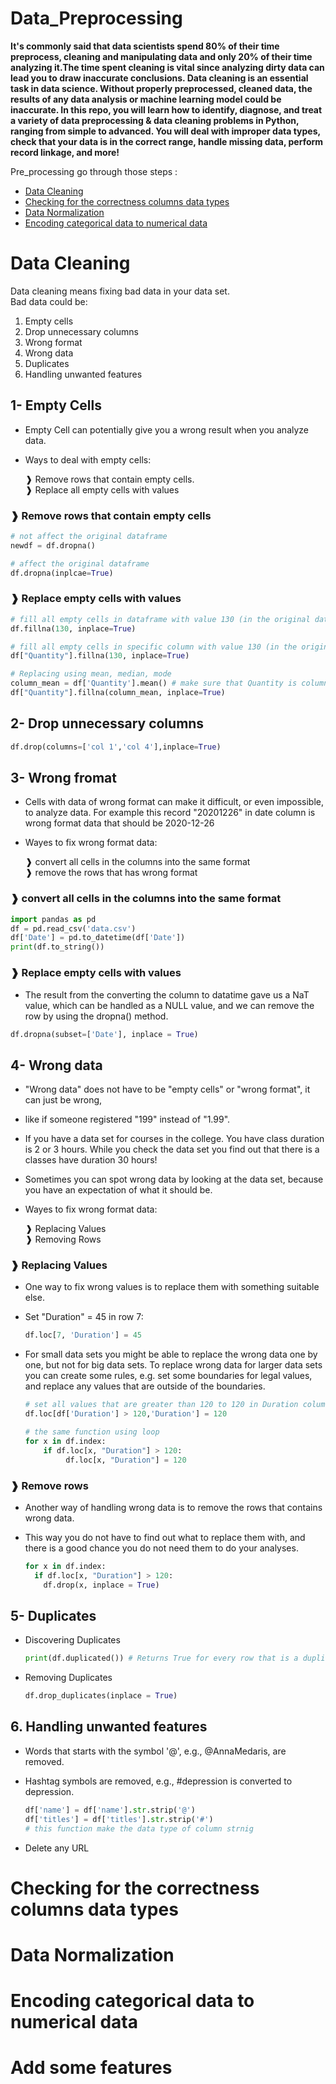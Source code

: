# Data_Preprocessing
  


<b> It's commonly said that data scientists spend 80% of their time preprocess, cleaning and manipulating data and only 20% of their time analyzing it.The time spent cleaning is vital since analyzing dirty data can lead you to draw inaccurate conclusions.
Data cleaning is an essential task in data science. Without properly preprocessed, cleaned data, the results of any data analysis or machine learning model could be inaccurate. In this repo, you will learn how to identify, diagnose, and treat a variety of data preprocessing & data cleaning problems in Python, ranging from simple to advanced. You will deal with improper data types, check that your data is in the correct range, handle missing data, perform record linkage, and more!</b>

Pre_processing go through those steps :
- [Data Cleaning ](#data-cleaning)
- [Checking for the correctness columns data types](#checking-for-the-correctness-columns-data-types)
- [Data Normalization](#data-normalization)
- [Encoding categorical data to numerical data](#encoding-categorical-data-to-numerical-data)

# Data Cleaning 
Data cleaning means fixing bad data in your data set.<br>
Bad data could be: 
1. Empty cells
2. Drop unnecessary columns
3. Wrong format
4. Wrong data
5. Duplicates
6. Handling unwanted features

## 1- Empty Cells

- Empty Cell can potentially give you a wrong result when you analyze data.
- Ways to deal with empty cells:

   ❱ Remove rows that contain empty cells.<br> 
   ❱ Replace all empty cells with values <br> 

### ❱ Remove rows that contain empty cells
  ```py
  # not affect the original dataframe
  newdf = df.dropna()

  # affect the original dataframe
  df.dropna(inplcae=True)
  ```
### ❱ Replace empty cells with values
```py
# fill all empty cells in dataframe with value 130 (in the original dataframe)
df.fillna(130, inplace=True)

# fill all empty cells in specific column with value 130 (in the original dataframe)
df["Quantity"].fillna(130, inplace=True)

# Replacing using mean, median, mode
column_mean = df['Quantity'].mean() # make sure that Quantity is column is int data type
df["Quantity"].fillna(column_mean, inplace=True)
```

## 2- Drop unnecessary columns
  ```py
  df.drop(columns=['col 1','col 4'],inplace=True)
  ```

## 3- Wrong fromat
- Cells with data of wrong format can make it difficult, or even impossible, to analyze data. For example this record "20201226" in date column is wrong format data 
  that should be 2020-12-26
- Wayes to fix wrong format data:
    
   ❱ convert all cells in the columns into the same format   
   ❱ remove the rows that has wrong format   
   
### ❱ convert all cells in the columns into the same format
```py
import pandas as pd
df = pd.read_csv('data.csv')
df['Date'] = pd.to_datetime(df['Date'])
print(df.to_string())
```
### ❱ Replace empty cells with values

- The result from the converting the column to datatime  gave us a NaT value, which can be handled as a NULL value, and we can remove the row by using the dropna()       method.

```py
df.dropna(subset=['Date'], inplace = True)
```

## 4- Wrong data
- "Wrong data" does not have to be "empty cells" or "wrong format", it can just be wrong,
-  like if someone registered "199" instead of "1.99".
-  If you have a data set for courses in the college. You have class duration is 2 or 3 hours. While you check the data set you find out that there is a classes have      duration 30 hours! 
- Sometimes you can spot wrong data by looking at the data set, because you have an expectation of what it should be.
- Wayes to fix wrong format data:

   ❱ Replacing Values<br> 
   ❱ Removing Rows

### ❱ Replacing Values
- One way to fix wrong values is to replace them with something suitable else.
- Set "Duration" = 45 in row 7:
 
   ```py
   df.loc[7, 'Duration'] = 45
   ```
   
- For small data sets you might be able to replace the wrong data one by one, but not for big data sets. To replace wrong data for larger data sets you can create some   rules, e.g. set some boundaries for legal values, and replace any values that are outside of the boundaries.

   ```py
   # set all values that are greater than 120 to 120 in Duration column
   df.loc[df['Duration'] > 120,'Duration'] = 120 
   ```
   
   ```py
   # the same function using loop 
   for x in df.index:
       if df.loc[x, "Duration"] > 120:
            df.loc[x, "Duration"] = 120
   ```
   
### ❱ Remove rows
   
- Another way of handling wrong data is to remove the rows that contains wrong data.
- This way you do not have to find out what to replace them with, and there is a good chance you do not need them to do your analyses.

   ```py
   for x in df.index:
     if df.loc[x, "Duration"] > 120:
       df.drop(x, inplace = True)
   ```
   
## 5- Duplicates
- Discovering Duplicates
  
  ```py
  print(df.duplicated()) # Returns True for every row that is a duplicate, othwerwise False
  ```
 
 - Removing Duplicates
 
   ```py
   df.drop_duplicates(inplace = True)
   ```
   
## 6. Handling unwanted features
- Words that starts with the symbol '@', e.g., @AnnaMedaris, are removed.
- Hashtag symbols are removed, e.g., #depression is converted to depression.
  
  ```py
  df['name'] = df['name'].str.strip('@')
  df['titles'] = df['titles'].str.strip('#')
  # this function make the data type of column strnig
  ```

- Delete any URL


# Checking for the correctness columns data types  

# Data Normalization

# Encoding categorical data to numerical data

# Add some features
